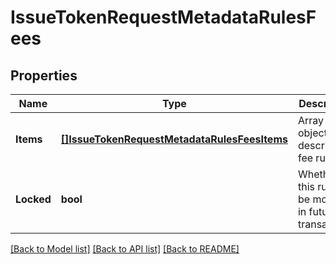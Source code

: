 # IssueTokenRequestMetadataRulesFees

## Properties
Name | Type | Description | Notes
------------ | ------------- | ------------- | -------------
**Items** | [**[]IssueTokenRequestMetadataRulesFeesItems**](issueTokenRequest_metadata_rules_fees_items.md) | Array of objects describing fee rules | [optional] [default to null]
**Locked** | **bool** | Whether this rule can be modified in future transactions | [optional] [default to null]

[[Back to Model list]](../README.md#documentation-for-models) [[Back to API list]](../README.md#documentation-for-api-endpoints) [[Back to README]](../README.md)


